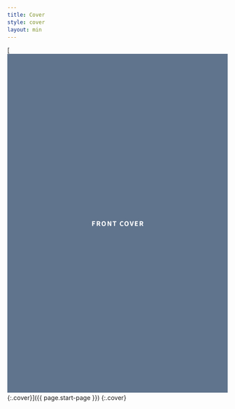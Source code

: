 ```yaml
---
title: Cover
style: cover
layout: min
---
```


[![Cover](images/cover.jpg){:.cover}]({{ page.start-page }})
{:.cover}
